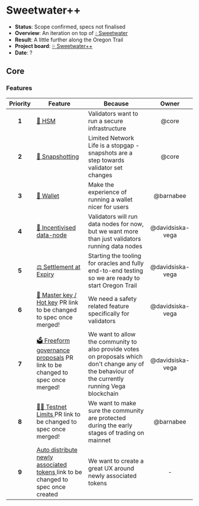 # Sweetwater++
  
* **Status**: Scope confirmed, specs not finalised
* **Overview**: An iteration on top of [💧 Sweetwater](./2.5-Sweetwater.md)
* **Result**: A little further along the Oregon Trail
* **Project board**: [💦 Sweetwater++](https://github.com/orgs/vegaprotocol/projects/93)
* **Date**: ?

## Core
### Features
| Priority | Feature | Because | Owner |
|:---------:|---------|---------|:------:|
| **1** | [🔑 HSM](https://github.com/orgs/vegaprotocol/projects/91) | Validators want to run a secure infrastructure | @core |
| **2** | [🎥 Snapshotting](https://github.com/orgs/vegaprotocol/projects/90) | Limited Network Life is a stopgap - snapshots are a step towards validator set changes | @core |
| **3** | [💼 Wallet](https://github.com/orgs/vegaprotocol/projects/94) | Make the experience of running a wallet nicer for users | @barnabee |
| **4** | [🤑 Incentivised data-node](https://github.com/orgs/vegaprotocol/projects/92) | Validators will run data nodes for now, but we want more than just validators running data nodes | @davidsiska-vega | 
| **5** | [⚖ Settlement at Expiry](https://github.com/orgs/vegaprotocol/projects/5) | Starting the tooling for oracles and fully end-to-end testing so we are ready to start Oregon Trail | @davidsiska-vega | 
| **6** | [🔑 Master key / Hot key](https://github.com/vegaprotocol/specs-internal/pull/694/files) PR link to be changed to spec once merged! | We need a safety related feature specifically for validators | @davidsiska-vega | 
| **7** | [🗳 Freeform governance proposals](https://github.com/vegaprotocol/specs-internal/pull/690/files) PR link to be changed to spec once merged! | We want to allow the community to also provide votes on proposals which don't change any of the behaviour of the currently running Vega blockchain | @davidsiska-vega | 
| **8** | [👮‍♂️ Testnet Limits ](https://github.com/orgs/vegaprotocol/projects/44) PR link to be changed to spec once merged! | We want to make sure the community are protected during the early stages of trading on mainnet  | @barnabee | 
| **9** | [Auto distribute newly associated tokens ](https://github.com/vegaprotocol/vega/issues/4082) link to be changed to spec once created | We want to create a great UX around newly associated tokens | - | 
